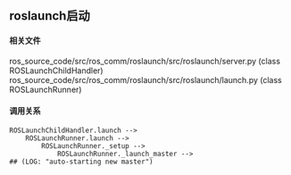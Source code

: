 ## roslaunch启动


#### 相关文件
ros_source_code/src/ros_comm/roslaunch/src/roslaunch/server.py (class ROSLaunchChildHandler)
ros_source_code/src/ros_comm/roslaunch/src/roslaunch/launch.py (class ROSLaunchRunner)


#### 调用关系

```
ROSLaunchChildHandler.launch -->
    ROSLaunchRunner.launch -->
        ROSLaunchRunner._setup -->
            ROSLaunchRunner._launch_master -->                         ## (LOG: "auto-starting new master")
```
